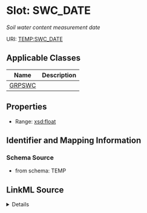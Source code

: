 # Slot: SWC_DATE
_Soil water content measurement date_


URI: [TEMP:SWC_DATE](https://example.org/TEMP/SWC_DATE)



<!-- no inheritance hierarchy -->




## Applicable Classes

| Name | Description |
| --- | --- |
[GRPSWC](GRPSWC.md) | 






## Properties

* Range: [xsd:float](xsd:float)







## Identifier and Mapping Information







### Schema Source


* from schema: TEMP




## LinkML Source

<details>
```yaml
name: SWC_DATE
description: Soil water content measurement date
from_schema: TEMP
rank: 1000
alias: SWC_DATE
domain_of:
- GRP_SWC
range: float
unit:
  symbol: YYYYMMDDHHMM

```
</details>